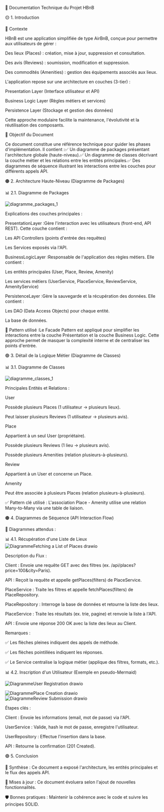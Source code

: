 📘 Documentation Technique du Projet HBnB

🟡 1. Introduction

📝 Contexte

HBnB est une application simplifiée de type AirBnB, conçue pour permettre aux utilisateurs de gérer :

Des lieux (Places) : création, mise à jour, suppression et consultation.

Des avis (Reviews) : soumission, modification et suppression.

Des commodités (Amenities) : gestion des équipements associés aux lieux.

L'application repose sur une architecture en couches (3-tier) :

Presentation Layer (Interface utilisateur et API)

Business Logic Layer (Règles métiers et services)

Persistence Layer (Stockage et gestion des données)

Cette approche modulaire facilite la maintenance, l'évolutivité et la réutilisation des composants.

🎯 Objectif du Document

Ce document constitue une référence technique pour guider les phases d'implémentation. Il contient :✅ Un diagramme de packages présentant l'architecture globale (haute-niveau).✅ Un diagramme de classes décrivant la couche métier et les relations entre les entités principales.✅ Des diagrammes de séquence illustrant les interactions entre les couches pour différents appels API.

🟠 2. Architecture Haute-Niveau (Diagramme de Packages)

📊 2.1. Diagramme de Packages

![diagramme_packages_1](https://github.com/user-attachments/assets/a5794080-6db7-4d30-b37d-4b65d5dee46e)


Explications des couches principales :

PresentationLayer :Gère l'interaction avec les utilisateurs (front-end, API REST). Cette couche contient :

Les API Controllers (points d'entrée des requêtes)

Les Services exposés via l'API.

BusinessLogicLayer :Responsable de l'application des règles métiers. Elle contient :

Les entités principales (User, Place, Review, Amenity)

Les services métiers (UserService, PlaceService, ReviewService, AmenityService)

PersistenceLayer :Gère la sauvegarde et la récupération des données. Elle contient :

Les DAO (Data Access Objects) pour chaque entité.

La base de données.

🧩 Pattern utilisé :Le Facade Pattern est appliqué pour simplifier les interactions entre la couche Présentation et la couche Business Logic. Cette approche permet de masquer la complexité interne et de centraliser les points d'entrée.

🟢 3. Détail de la Logique Métier (Diagramme de Classes)

📊 3.1. Diagramme de Classes

![diagramme_classes_1](https://github.com/user-attachments/assets/3dc948ec-7ad9-4c08-8218-a79871c66f73)



Principales Entités et Relations :

User

Possède plusieurs Places (1 utilisateur → plusieurs lieux).

Peut laisser plusieurs Reviews (1 utilisateur → plusieurs avis).

Place

Appartient à un seul User (propriétaire).

Possède plusieurs Reviews (1 lieu → plusieurs avis).

Possède plusieurs Amenities (relation plusieurs-à-plusieurs).

Review

Appartient à un User et concerne un Place.

Amenity

Peut être associée à plusieurs Places (relation plusieurs-à-plusieurs).

✅ Pattern clé utilisé : L'association Place - Amenity utilise une relation Many-to-Many via une table de liaison.

🟤 4. Diagrammes de Séquence (API Interaction Flow)

📌 Diagrammes attendus :



📊 4.1. Récupération d'une Liste de Lieux
![DiagrammeFetching a List of Places drawio](https://github.com/user-attachments/assets/803026d1-6902-4c22-91a1-48f069978915)



Description du Flux :

Client : Envoie une requête GET avec des filtres (ex. /api/places?price=100&city=Paris).

API : Reçoit la requête et appelle getPlaces(filters) de PlaceService.

PlaceService : Traite les filtres et appelle fetchPlaces(filters) de PlaceRepository.

PlaceRepository : Interroge la base de données et retourne la liste des lieux.

PlaceService : Traite les résultats (ex. trie, pagine) et renvoie la liste à l'API.

API : Envoie une réponse 200 OK avec la liste des lieux au Client.

Remarques :

✅ Les flèches pleines indiquent des appels de méthode.

✅ Les flèches pointillées indiquent les réponses.

✅ Le Service centralise la logique métier (applique des filtres, formats, etc.).

📊 4.2. Inscription d'un Utilisateur (Exemple en pseudo-Mermaid)

![DiagrammeUser Registration drawio](https://github.com/user-attachments/assets/47c927e7-cb15-491e-bf09-3ccd019d84af)

![DiagrammePlace Creation drawio](https://github.com/user-attachments/assets/4ed27a07-37e2-4f2a-ab10-778a8081d9c4)
![DiagrammeReview Submission drawio](https://github.com/user-attachments/assets/e225dfb1-c2af-4d22-9502-58c310d0119d)

Étapes clés :

Client : Envoie les informations (email, mot de passe) via l'API.

UserService : Valide, hash le mot de passe, enregistre l'utilisateur.

UserRepository : Effectue l'insertion dans la base.

API : Retourne la confirmation (201 Created).

🟣 5. Conclusion

📝 Synthèse : Ce document a exposé l'architecture, les entités principales et le flux des appels API.

🔄 Mises à jour : Ce document évoluera selon l'ajout de nouvelles fonctionnalités.

🛡️ Bonnes pratiques : Maintenir la cohérence avec le code et suivre les principes SOLID.
